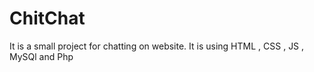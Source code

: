 # ChitChat
It is a small project for chatting on website. It is using HTML , CSS , JS , MySQl and Php
